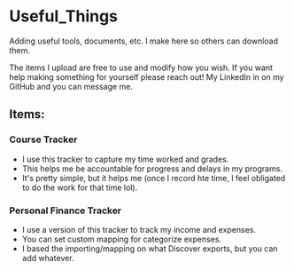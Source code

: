 # Useful_Things
Adding useful tools, documents, etc. I make here so others can download them.

The items I upload are free to use and modify how you wish. If you want help making something for yourself please reach out! My LinkedIn in on my GitHub and you can message me.


## Items:
### Course Tracker
- I use this tracker to capture my time worked and grades.
- This helps me be accountable for progress and delays in my programs.
- It's pretty simple, but it helps me (once I record hte time, I feel obligated to do the work for that time lol).

### Personal Finance Tracker
- I use a version of this tracker to track my income and expenses.
- You can set custom mapping for categorize expenses.
- I based the importing/mapping on what Discover exports, but you can add whatever.
